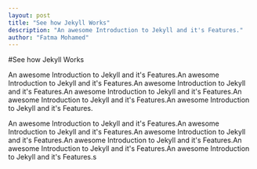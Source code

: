 ```yaml
---
layout: post
title: "See how Jekyll Works"
description: "An awesome Introduction to Jekyll and it's Features."
author: "Fatma Mohamed"
---
```



#See how Jekyll Works

An awesome Introduction to Jekyll and it's Features.An awesome Introduction to Jekyll and it's Features.An awesome Introduction to Jekyll and it's Features.An awesome Introduction to Jekyll and it's Features.An awesome Introduction to Jekyll and it's Features.An awesome Introduction to Jekyll and it's Features.

An awesome Introduction to Jekyll and it's Features.An awesome Introduction to Jekyll and it's Features.An awesome Introduction to Jekyll and it's Features.An awesome Introduction to Jekyll and it's Features.An awesome Introduction to Jekyll and it's Features.An awesome Introduction to Jekyll and it's Features.s

